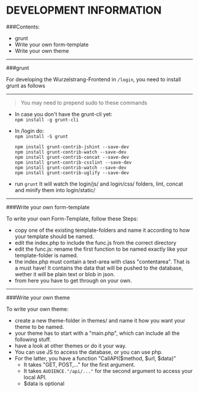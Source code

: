 DEVELOPMENT INFORMATION
=========================

###Contents:
* grunt
* Write your own form-template
* Write your own theme

-------------------

###grunt

For developing the Wurzelstrang-Frontend in `/login`, you need to install grunt as follows

-------------------

> You may need to prepend sudo to these commands

* In case you don't have the grunt-cli yet:  
    `npm install -g grunt-cli`     

* In /login do:  
    `npm install -S grunt`

    `npm install grunt-contrib-jshint --save-dev`  
    `npm install grunt-contrib-watch --save-dev`  
    `npm install grunt-contrib-concat --save-dev`  
    `npm install grunt-contrib-csslint --save-dev`  
    `npm install grunt-contrib-watch --save-dev`  
    `npm install grunt-contrib-uglify --save-dev`  

* run `grunt`
    It will watch the login/js/ and login/css/ folders, lint, concat and minify them into login/static/

-------------------
###Write your own form-template

To write your own Form-Template, follow these Steps:

* copy one of the existing template-folders and name it according to how your template should be named.
* edit the index.php to include the func.js from the correct directory
* edit the func.js: rename the first function to be named exactly like your template-folder is named.
* the index.php must contain a text-area with class "contentarea". That is a must have! It contains the data that will be pushed to the database, wether it will be plain text or blob in json.
* from here you have to get through on your own.

-------------------
###Write your own theme

To write your own theme:

* create a new theme-folder in themes/ and name it how you want your theme to be named.
* your theme has to start with a "main.php", which can include all the following stuff.
* have a look at other themes or do it your way. 
* You can use JS to access the database, or you can use php. 
* For the latter, you have a function "CallAPI($method, $url, $data)" 
  * It takes "GET, POST,..." for the first argument.
  * It takes `AUDIENCE."/api/..."` for the second argument to access your local API.
  * $data is optional